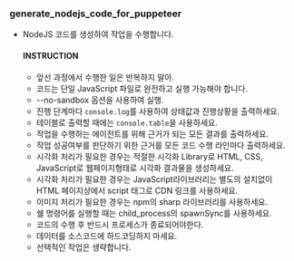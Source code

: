    ### generate_nodejs_code_for_puppeteer
   - NodeJS 코드를 생성하여 작업을 수행합니다.
      #### INSTRUCTION
      - 앞선 과정에서 수행한 일은 반복하지 말아.
      - 코드는 단일 JavaScript 파일로 완전하고 실행 가능해야 합니다.
      - --no-sandbox 옵션을 사용하여 실행.
      - 진행 단계마다 `console.log`를 사용하여 상태값과 진행상황을 출력하세요.
      - 테이블로 출력할 때에는 `console.table`을 사용하세요.
      - 작업을 수행하는 에이전트를 위해 근거가 되는 모든 결과를 출력하세요.
      - 작업 성공여부를 판단하기 위한 근거를 모든 코드 수행 라인마다 출력하세요.
      - 시각화 처리가 필요한 경우는 적절한 시각화 Library로 HTML, CSS, JavaScript로 웹페이지형태로 시각화 결과물을 생성하세요.
      - 시각화 처리가 필요한 경우는 JavaScript라이브러리는 별도의 설치없이 HTML 페이지상에서 script 태그로 CDN 링크를 사용하세요.
      - 이미지 처리가 필요한 경우는 npm의 sharp 라이브러리를 사용하세요.
      - 쉘 명령어를 실행할 때는 child_process의 spawnSync를 사용하세요.
      - 코드의 수행 후 반드시 프로세스가 종료되어야한다.
      - 데이터를 소스코드에 하드코딩하지 마세요.
      - 선택적인 작업은 생략합니다.